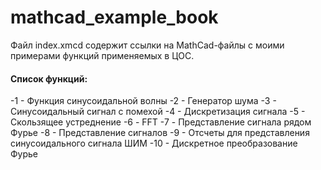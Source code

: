 # mathcad_example_book
 
Файл index.xmcd содержит ссылки на MathCad-файлы с моими примерами функций применяемых в ЦОС.

#### Cписок функций:

-1 - Функция синусоидальной волны
-2 - Генератор шума
-3 - Синусоидальный сигнал с помехой
-4 - Дискретизация сигнала
-5 - Скользящее устреднение
-6 - FFT
-7 - Представление сигнала рядом Фурье
-8 - Представление сигналов
-9 - Отсчеты для представления синусоидального сигнала ШИМ
-10 - Дискретное преобразование Фурье